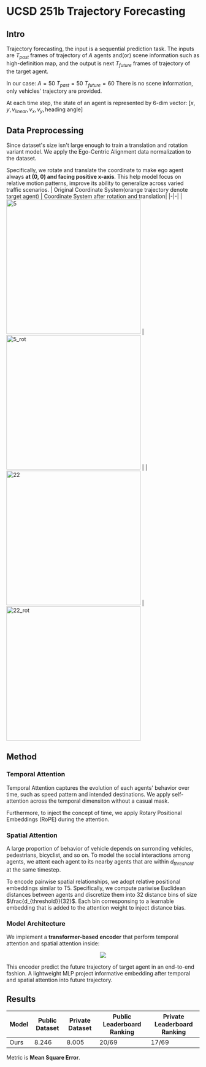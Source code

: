 # UCSD 251b Trajectory Forecasting
## Intro
Trajectory forecasting, the input is a sequential prediction task. The inputs are $T_{past}$ frames of trajectory of $A$ agents and(or) scene information such as high-definition map, and the output is next $T_{future}$ frames of trajectory of the target agent.

In our case:
$A = 50$
$T_{past} = 50$
$T_{future} = 60$
There is no scene information, only vehicles' trajectory are provided.

At each time step, the state of an agent is represented by 6-dim vector: 
$[x, y, v_{linear}, v_x, v_y, \text{heading angle}]$

## Data Preprocessing
Since dataset's size isn't large enough to train a translation and rotation variant model. We apply the Ego-Centric Alignment data normalization to the dataset.


Specifically, we rotate and translate the coordinate to make ego agent always **at (0, 0) and facing positive x-axis**. This help model focus on relative motion patterns, improve its ability to generalize across varied traffic scenarios.
| Original Coordinate System(orange trajectory denote target agent) | Coordinate System after rotation and translation|
|-|-|
| <img width="350" height="350" alt="5" src="https://github.com/user-attachments/assets/2c8daf06-e913-4ec6-acb6-bf40683e464d" /> | <img width="350" height="350" alt="5_rot" src="https://github.com/user-attachments/assets/70ab59d7-7af8-4316-9d56-f554ae2c4ce6" /> |
| <img width="350" height="350" alt="22" src="https://github.com/user-attachments/assets/a1742290-5d98-4531-8f19-7cc5ed5f072e" /> | <img width="350" height="350" alt="22_rot" src="https://github.com/user-attachments/assets/499109e2-65dd-4639-bd59-1017a6fcd9fa" />



## Method
### Temporal Attention
Temporal Attention captures the evolution of each agents' behavior over time, such as speed pattern and intended destinations. We apply self-attention across the temporal dimensiton without a casual mask.

Furthermore, to inject the concept of time, we apply Rotary Positional Embeddings (RoPE) during the attention.

### Spatial Attention
A large proportion of behavior of vehicle depends on surronding vehicles, pedestrians, bicyclist, and so on. To model the social interactions among agents, we attent each agent to its nearby agents that are within $d_{threshold}$ at the same timestep.

To encode pairwise spatial relationships, we adopt relative positional embeddings similar to T5. Specifically, we compute pariwise Euclidean distances between agents and discretize them into 32 distance bins of size $\frac{d_{threshold}}{32}$. Each bin corresponsing to a learnable embedding that is added to the attention weight to inject distance bias.

### Model Architecture
We implement a **transformer-based encoder** that perform temporal attention and spatial attention inside:
<center><img src= "https://github.com/user-attachments/assets/ce792204-58a8-4297-aeab-fc9bb6464361"/></center>


This encoder predict the future trajectory of target agent in an end-to-end fashion. A lightweight MLP project informative embedding after temporal and spatial attention into future trajectory.

## Results
| Model |  Public Dataset | Private Dataset | Public Leaderboard Ranking | Private Leaderboard Ranking|
|-|-|-|-|-|
|Ours|8.246|8.005|20/69|17/69|

Metric is **Mean Square Error**.




